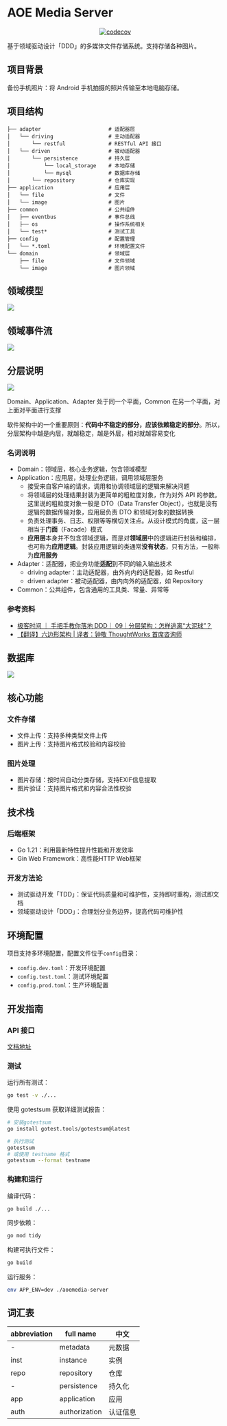 # AOE Media Server

<p style="text-align: center;">
  <a href="https://app.codecov.io/gh/aoeai/aoemedia-server/tree/main">
    <img alt="codecov" src="https://codecov.io/gh/aoeai/aoeai-qigua-android/graph/badge.svg?token=CW4CKIE6FS">
  </a>
</p>

基于领域驱动设计「DDD」的多媒体文件存储系统。支持存储各种图片。

## 项目背景

备份手机照片：将 Android 手机拍摄的照片传输至本地电脑存储。

## 项目结构


```
├── adapter                      # 适配器层
│   └── driving                  # 主动适配器
│       └── restful              # RESTful API 接口
│   └── driven                   # 被动适配器
│       └── persistence          # 持久层
│           └── local_storage    # 本地存储
│           └── mysql            # 数据库存储
│       └── repository           # 仓库实现
├── application                  # 应用层
│   └── file                     # 文件
│   └── image                    # 图片
├── common                       # 公共组件
│   ├── eventbus                 # 事件总线
│   ├── os                       # 操作系统相关
│   └── test*                    # 测试工具
├── config                       # 配置管理
│   └── *.toml                   # 环境配置文件
└── domain                       # 领域层
    ├── file                     # 文件领域
    └── image                    # 图片领域
```

## 领域模型

![](docs/images/领域模型.png)

## 领域事件流

![](docs/images/领域事件流.png)

## 分层说明

![](docs/images/分层说明.png)

Domain、Application、Adapter 处于同一个平面，Common 在另一个平面，对上面对平面进行支撑

软件架构中的一个重要原则：**代码中不稳定的部分，应该依赖稳定的部分**。所以，分层架构中越是内层，就越稳定，越是外层，相对就越容易变化

### 名词说明

- Domain：领域层，核心业务逻辑，包含领域模型
- Application：应用层，处理业务逻辑，调用领域层服务
    - 接受来自客户端的请求，调用和协调领域层的逻辑来解决问题
    - 将领域层的处理结果封装为更简单的粗粒度对象，作为对外 API 的参数。这里说的粗粒度对象一般是 DTO（Data Transfer Object），也就是没有逻辑的数据传输对象，应用层负责 DTO 和领域对象的数据转换
    - 负责处理事务、日志、权限等等横切关注点。从设计模式的角度，这一层相当于**门面**（Facade）模式
    - **应用层**本身并不包含领域逻辑，而是对**领域层**中的逻辑进行封装和编排，也可称为**应用逻辑**。封装应用逻辑的类通常**没有状态**，只有方法，一般称为**应用服务**
- Adapter：适配器，把业务功能**适配**到不同的输入输出技术
    - driving adapter：主动适配器，由外向内的适配器，如 Restful
    - driven adapter：被动适配器，由内向外的适配器，如 Repository
- Common：公共组件，包含通用的工具类、常量、异常等

### 参考资料

- [极客时间 ｜ 手把手教你落地 DDD｜ 09｜分层架构：怎样逃离“大泥球”？](http://gk.link/a/11WlS)
- [【翻译】六边形架构 | 译者：钟敬 ThoughtWorks 首席咨询师](https://zhuanlan.zhihu.com/p/113681224)

## 数据库

![](docs/images/数据库.png)

## 核心功能

### 文件存储
- 文件上传：支持多种类型文件上传
- 图片上传：支持图片格式校验和内容校验

### 图片处理
- 图片存储：按时间自动分类存储，支持EXIF信息提取
- 图片验证：支持图片格式和内容合法性校验

## 技术栈

### 后端框架
- Go 1.21：利用最新特性提升性能和开发效率
- Gin Web Framework：高性能HTTP Web框架

### 开发方法论
- 测试驱动开发「TDD」：保证代码质量和可维护性，支持即时重构，测试即文档
- 领域驱动设计「DDD」：合理划分业务边界，提高代码可维护性

## 环境配置

项目支持多环境配置，配置文件位于`config`目录：
- `config.dev.toml`：开发环境配置
- `config.test.toml`：测试环境配置
- `config.prod.toml`：生产环境配置

## 开发指南

### API 接口

[文档地址](https://apifox.com/apidoc/shared-e09cdfae-ce75-4d1e-8dcb-ca2c2a479a45)

### 测试

运行所有测试：
```bash
go test -v ./...
```

使用 gotestsum 获取详细测试报告：
```bash
# 安装gotestsum
go install gotest.tools/gotestsum@latest

# 执行测试
gotestsum
# 或使用 testname 格式
gotestsum --format testname
```

### 构建和运行

编译代码：
```bash
go build ./...
```

同步依赖：
```bash
go mod tidy
```

构建可执行文件：
```bash
go build
```

运行服务：
```bash
env APP_ENV=dev ./aoemedia-server
```

## 词汇表

| abbreviation | full name     | 中文   |
|--------------|---------------|------|
| -            | metadata      | 元数据  |
| inst         | instance      | 实例   |
| repo         | repository    | 仓库   |
| -            | persistence   | 持久化  |
| app          | application   | 应用   |
| auth         | authorization | 认证信息 |